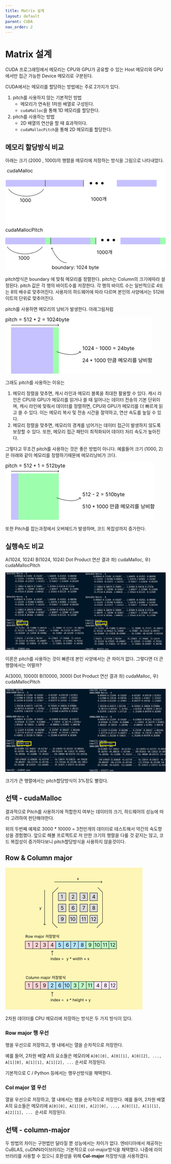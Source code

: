 ```yaml
---
title: Matrix 설계
layout: default
parent: CUDA
nav_order: 2
---
```

# Matrix 설계

CUDA 프로그래밍에서 메모리는 CPU와 GPU가 공유할 수 있는 Host 메모리와 GPU에서만 접근 가능한 Device 메모리로 구분된다.

CUDA에서는 메모리를 할당하는 방법에는 주로 2가지가 있다.

1. pitch를 사용하지 않는 기본적인 방법
   * 메모리가 연속된 1차원 배열로 구성된다. 
   * `cudaMalloc`을 통해 1D 메모리를 할당한다.
2. pitch를 사용하는 방법
   * 2D 배열의 연산을 할 때 효과적이다.
   * `cudaMallocPitch`을 통해 2D 메모리를 할당한다.



## 메모리 할당방식 비교

아래는 크기 (2000 , 1000)의 행렬을 메모리에 저장하는 방식을 그림으로 나타내었다.

![](../../assets/images/cuda/CUDA_메모리비교.png)

pitch방식은 boundary 에 맞춰 메모리를 정렬한다.  pitch는 Column의 크기에따라 설정된다. pitch 값은 각 행의 바이트수를 저장한다. 각 행의 바이트 수는 일반적으로 4또는 8의 배수로 맞추어진다. 사용자의 하드웨어에 따라 다르며 본인의 사양에서는 512바이트의 단위로 맞추어진다.



pitch를 사용하면 메모리의 낭비가 발생한다. 아래그림처럼

![](../../assets/images/cuda/cuda_pitch1.png)

그래도 pitch를 사용하는 이유는

1. 메모리 정렬을 맞추면, 캐시 라인과 메모리 블록을 최대한 활용할 수 있다. 캐시 라인은 CPU와 GPU가 메모리를 읽거나 쓸 때 일어나는 데이터 전송의 기본 단위이며, 캐시 라인에 맞춰서 데이터를 정렬하면, CPU와 GPU가 메모리를 더 빠르게 읽고 쓸 수 있다. 이는 메모리 복사 및 전송 시간을 절약하고, 연산 속도를 높일 수 있다.
2.  메모리 정렬을 맞추면, 메모리의 경계를 넘어가는 데이터 접근이 발생하지 않도록 보장할 수 있다. 또한, 메모리 접근 패턴이 최적화되어 데이터 처리 속도가 높아진다.



그렇다고 무조건 pitch를 사용하는 것은 좋은 방법이 아니다. 예를들어 크기 (1000, 2)은 아래와 같이 메모리를 정렬하기때문에 메모리낭비가 크다. 

![](../../assets/images/cuda/cuda_pitch2.png)



또한 Pitch를 잡는과정에서 오버헤드가 발생하며, 코드 복잡성까지 증가한다. 



## 실행속도 비교

A(1024, 1024) B(1024, 1024) Dot Product 연산 결과   좌) cudaMalloc, 우) cudaMallocPitch

![](../../assets/images/cuda/cuda_speed_1.png)

이론은 pitch를 사용하는 것이 빠른데 본인 사양에서는 큰 차이가 없다. 그렇다면 더 큰 행렬에서는 어떨까?



A(3000, 10000) B(10000, 3000) Dot Product 연산 결과   좌) cudaMalloc, 우) cudaMallocPitch

![](../../assets/images/cuda/cuda_speed_2.png)

크기가 큰 행렬에서는 pitch할당방식이 3%정도 빨랐다.



## 선택 - cudaMalloc

결과적으로 Pitch를 사용하기에 적합한지 여부는 데이터의 크기, 하드웨어의 성능에 따라 고려하여 판단해야한다.

위의 두번째 예제로 3000 * 10000 = 3천만개의 데이터로 테스트해서 약간의 속도향상을 경험했다. 앞으로 해볼 프로젝트로 저 만한 크기의 행렬을 다룰 것 같지는 않고, 코드 복잡성이 증가하다보니 pitch할당방식을 사용하지 않을것이다.





## Row & Column major

![](../../assets/images/cuda/row-col.png)

2차원 데이터를 CPU 메모리에 저장하는 방식은 두 가지 방식이 있다.



### Row major 행 우선

행을 우선으로 저장하고, 행 내에서는 열을 순차적으로 저장한다.

예를 들어, 2차원 배열 A의 요소들은 메모리에 `A[0][0], A[0][1], A[0][2], ..., A[1][0], A[1][1], A[1][2], ...` 순서로 저장된다.

기본적으로 C / Python 등에서는 행우선방식을 채택한다.



### Col major 열 우선

열을 우선으로 저장하고, 열 내에서는 행을 순차적으로 저장한다. 예를 들어, 2차원 배열 A의 요소들은 메모리에 `A[0][0], A[1][0], A[2][0], ..., A[0][1], A[1][1], A[2][1], ... `순서로 저장된다.





## 선택 - column-major

두 방법의 차이는 구현법만 달라질 뿐 성능에서는 차이가 없다. 엔비디아에서 제공하는 CuBLAS, cuDNN라이브러리는 기본적으로 col-major방식을 채택했다. 나중에 라이브러리를 사용할 수 있으니 호환성을 위해 **Col-major** 저장방식을 사용하겠다.
